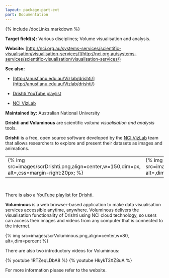 ```yaml
---
layout: package-part-ext
part: Documentation
---
```

{% include /docLinks.markdown %}

**Target field(s):** Various disciplines; Volume visualisation and analysis. 

**Website:** [http://nci.org.au/systems-services/scientific-visualisation/visualisation-services/](http://nci.org.au/systems-services/scientific-visualisation/visualisation-services/)

**See also:** 

* [http://anusf.anu.edu.au/Vizlab/drishti/](http://anusf.anu.edu.au/Vizlab/drishti/) 

* [Drishti YouTube playlist](https://www.youtube.com/playlist?list=PLlf0kdl6dSPopkxgSNafjQXL_v2sV12DZ)

* [NCI VizLab](http://nci.org.au/virtual-laboratories/scientific-visualisation/) 

**Maintained by:** Australian National University

**Drishti and Voluminous** are scientific *volume visualisation and analysis* tools. 

**Drishti** is a free, open source software developed by the [NCI VizLab](http://nci.org.au/virtual-laboratories/scientific-visualisation/) team that allows researchers to explore and present their datasets as images and animations.


<table align="center">
<tr>
<td>
{% img src=images/scrDrishti.png,align=center,w=150,dim=px, alt=,css=margin-right:20px; %}
</td><td>
{% img src=images/scrDrishti2.png,align=center,w=150, alt=,dim=px %}
</td></tr>
</table>
<br/>

There is also a [YouTube playlist for Drishti](https://www.youtube.com/playlist?list=PLlf0kdl6dSPopkxgSNafjQXL_v2sV12DZ).

**Voluminous** is a web browser-based application to make data visualisation services accessible anytime, anywhere.
Voluminous delivers the visualisation functionality of Drishti using NCI cloud technology, so users can access their images and videos from any computer that is connected to the internet.

{% img src=images/scrVoluminous.png,align=center,w=80, alt=,dim=percent %}


There are also two introductory videos for Voluminous:

{% youtube 1RTZeqLDbA8 %}
{% youtube HkykT3XZ8uA %}

For more information please refer to the website.
